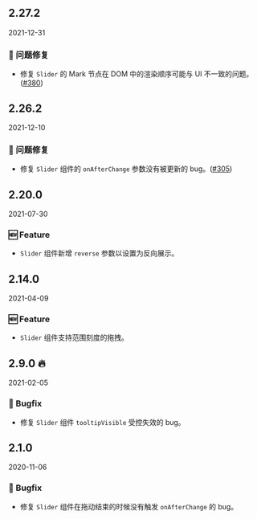 ## 2.27.2

2021-12-31

### 🐛 问题修复

- 修复 `Slider` 的 Mark 节点在 DOM 中的渲染顺序可能与 UI 不一致的问题。([#380](https://github.com/arco-design/arco-design/pull/380))

## 2.26.2

2021-12-10

### 🐛 问题修复

- 修复 `Slider` 组件的 `onAfterChange` 参数没有被更新的 bug。([#305](https://github.com/arco-design/arco-design/pull/305))

## 2.20.0

2021-07-30

### 🆕 Feature

- `Slider` 组件新增 `reverse` 参数以设置为反向展示。

## 2.14.0

2021-04-09

### 🆕 Feature

- `Slider` 组件支持范围刻度的拖拽。

## 2.9.0 🔥

2021-02-05

### 🐛 Bugfix

- 修复 `Slider` 组件 `tooltipVisible` 受控失效的 bug。

## 2.1.0

2020-11-06

### 🐛 Bugfix

- 修复 `Slider` 组件在拖动结束的时候没有触发 `onAfterChange` 的 bug。


